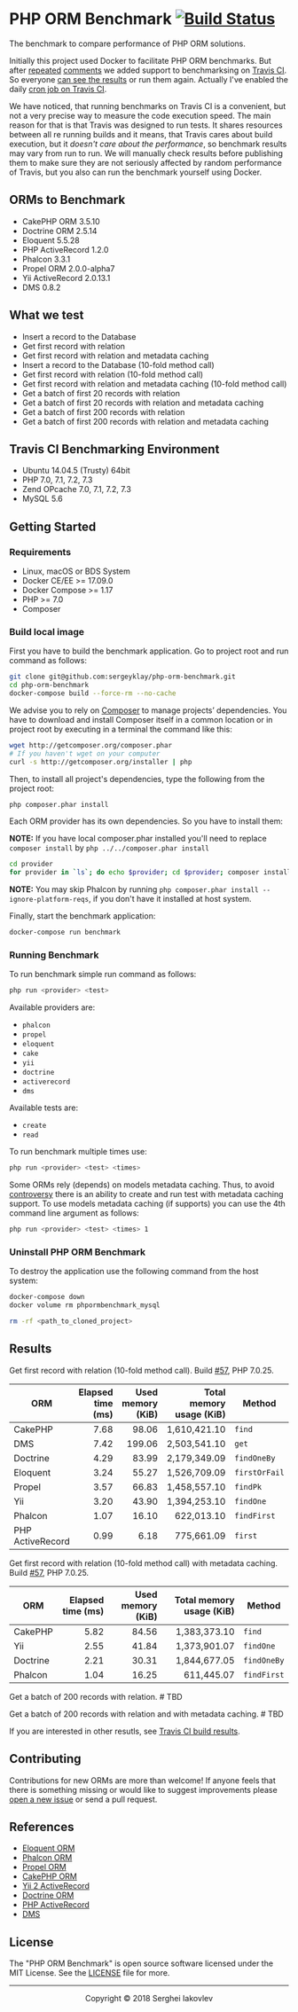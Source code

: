# PHP ORM Benchmark [![Build Status](https://travis-ci.org/sergeyklay/php-orm-benchmark.svg?branch=master)](https://travis-ci.org/sergeyklay/php-orm-benchmark)

The benchmark to compare performance of PHP ORM solutions.

Initially this project used Docker to facilitate PHP ORM benchmarks. But after [repeated](https://github.com/sergeyklay/php-orm-benchmark/pull/12) [comments](https://github.com/sergeyklay/php-orm-benchmark/issues/7) we added support to benchmarksing on [Travis CI](https://travis-ci.org/sergeyklay/php-orm-benchmark). So everyone [can see the results](https://travis-ci.org/sergeyklay/php-orm-benchmark) or run them again. Actually I've enabled the daily [cron job on Travis CI](https://docs.travis-ci.com/user/cron-jobs/).

We have noticed, that running benchmarks on Travis CI is a convenient, but not a very precise way to measure the code execution speed. The main reason for that is that Travis was designed to run tests. It shares resources between all re running builds and it means, that Travis cares about build execution, but it _doesn't care about the performance_, so benchmark results may vary from run to run. We will manually check results before publishing them to make sure they are not seriously affected by random performance of Travis, but you also can run the benchmark yourself using Docker.

## ORMs to Benchmark

* CakePHP ORM 3.5.10
* Doctrine ORM 2.5.14
* Eloquent 5.5.28
* PHP ActiveRecord 1.2.0
* Phalcon 3.3.1
* Propel ORM 2.0.0-alpha7
* Yii ActiveRecord 2.0.13.1
* DMS 0.8.2

## What we test

* Insert a record to the Database
* Get first record with relation
* Get first record with relation and metadata caching
* Insert a record to the Database (10-fold method call)
* Get first record with relation (10-fold method call)
* Get first record with relation and metadata caching (10-fold method call)
* Get a batch of first 20 records with relation
* Get a batch of first 20 records with relation and metadata caching
* Get a batch of first 200 records with relation
* Get a batch of first 200 records with relation and metadata caching

## Travis CI Benchmarking Environment

* Ubuntu 14.04.5 (Trusty) 64bit
* PHP 7.0, 7.1, 7.2, 7.3
* Zend OPcache 7.0, 7.1, 7.2, 7.3
* MySQL 5.6

## Getting Started

### Requirements

* Linux, macOS or BDS System
* Docker CE/EE >= 17.09.0
* Docker Compose >= 1.17
* PHP >= 7.0
* Composer

### Build local image

First you have to build the benchmark application. Go to project root and run command as follows:

```bash
git clone git@github.com:sergeyklay/php-orm-benchmark.git
cd php-orm-benchmark
docker-compose build --force-rm --no-cache
```

We advise you to rely on [Composer](https://getcomposer.org) to manage projects’ dependencies. You have to download and install Composer itself in a common location or in project root by executing in a terminal the command like this:

```bash
wget http://getcomposer.org/composer.phar
# If you haven't wget on your computer
curl -s http://getcomposer.org/installer | php
```

Then, to install all project's dependencies, type the following from the project root:

```bash
php composer.phar install
```

Each ORM provider has its own dependencies. So you have to install them:

**NOTE:** If you have local composer.phar installed you'll need to replace `composer install` by `php ../../composer.phar install`

```bash
cd provider
for provider in `ls`; do echo $provider; cd $provider; composer install; cd ..; done
```

**NOTE:** You may skip Phalcon by running `php composer.phar install --ignore-platform-reqs`, if you don't have it installed at host system.

Finally, start the benchmark application:

```bash
docker-compose run benchmark
```

### Running Benchmark

To run benchmark simple run command as follows:

```bash
php run <provider> <test>
```

Available providers are:

* `phalcon`
* `propel`
* `eloquent`
* `cake`
* `yii`
* `doctrine`
* `activerecord`
* `dms`

Available tests are:

* `create`
* `read`

To run benchmark multiple times use:

```bash
php run <provider> <test> <times>
```

Some ORMs rely (depends) on models metadata caching. Thus, to avoid [controversy](https://github.com/sergeyklay/php-orm-benchmark/issues/4) there is an ability to create and run test with metadata caching support. To use models metadata caching (if supports) you can use the 4th command line argument as follows:

```bash
php run <provider> <test> <times> 1
```

### Uninstall PHP ORM Benchmark

To destroy the application use the following command from the host system:

```bash
docker-compose down
docker volume rm phpormbenchmark_mysql

rm -rf <path_to_cloned_project>
```

## Results

Get first record with relation (10-fold method call). Build [#57](https://travis-ci.org/sergeyklay/php-orm-benchmark/builds/328442668), PHP 7.0.25.

| ORM               |   Elapsed time (ms) | Used memory (KiB) | Total memory usage (KiB) | Method       |
|-------------------|--------------------:|------------------:|-------------------------:|--------------|
| CakePHP           |                7.68 |             98.06 |             1,610,421.10 | `find`       |
| DMS               |                7.42 |            199.06 |             2,503,541.10 | `get`        |
| Doctrine          |                4.29 |             83.99 |             2,179,349.09 | `findOneBy`  |
| Eloquent          |                3.24 |             55.27 |             1,526,709.09 | `firstOrFail`|
| Propel            |                3.57 |             66.83 |             1,458,557.10 | `findPk`     |
| Yii               |                3.20 |             43.90 |             1,394,253.10 | `findOne`    |
| Phalcon           |                1.07 |             16.10 |               622,013.10 | `findFirst`  |
| PHP ActiveRecord  |                0.99 |              6.18 |               775,661.09 | `first`      |

Get first record with relation (10-fold method call) with metadata caching. Build [#57](https://travis-ci.org/sergeyklay/php-orm-benchmark/builds/328442668), PHP 7.0.25.

| ORM               |   Elapsed time (ms) | Used memory (KiB) | Total memory usage (KiB) | Method       |
|-------------------|--------------------:|------------------:|-------------------------:|--------------|
| CakePHP           |                5.82 |             84.56 |             1,383,373.10 | `find`       |
| Yii               |                2.55 |             41.84 |             1,373,901.07 | `findOne`    |
| Doctrine          |                2.21 |             30.31 |             1,844,677.05 | `findOneBy`  |
| Phalcon           |                1.04 |             16.25 |               611,445.07 | `findFirst`  |

Get a batch of 200 records with relation. # TBD

Get a batch of 200 records with relation and with metadata caching. # TBD

If you are interested in other resutls, see [Travis CI build results](https://travis-ci.org/sergeyklay/php-orm-benchmark).

## Contributing

Contributions for new ORMs are more than welcome! If anyone feels that there is something missing or would like to suggest improvements please [open a new issue](https://github.com/sergeyklay/php-orm-benchmark/issues) or send a pull request.

## References

* [Eloquent ORM](https://laravel.com/docs/5.5/eloquent)
* [Phalcon ORM](https://docs.phalconphp.com/en/3.2/db-models)
* [Propel ORM](http://propelorm.org/documentation/)
* [CakePHP ORM](https://book.cakephp.org/3.0/en/orm.html)
* [Yii 2 ActiveRecord](http://www.yiiframework.com/doc-2.0/guide-db-active-record.html)
* [Doctrine ORM](http://www.doctrine-project.org/projects/orm.html)
* [PHP ActiveRecord](http://www.phpactiverecord.org/projects/main/wiki)
* [DMS](http://dms-docs.readthedocs.io/en/latest/)

## License

The "PHP ORM Benchmark" is open source software licensed under the MIT License. See the [LICENSE](https://github.com/sergeyklay/php-orm-benchmark/blob/master/LICENSE) file for more.

---

<p align="center">Copyright &copy; 2018 Serghei Iakovlev</p>
